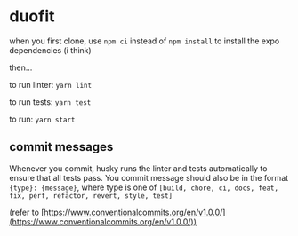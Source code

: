 # duofit

when you first clone, use `npm ci` instead of `npm install` to install the expo dependencies (i think)

then...

to run linter: `yarn lint`

to run tests: `yarn test`

to run: `yarn start`

## commit messages

Whenever you commit, husky runs the linter and tests automatically to ensure that all tests pass. You commit message should also be in the format `{type}: {message}`, where type is one of `[build, chore, ci, docs, feat, fix, perf, refactor, revert, style, test]`

(refer to [https://www.conventionalcommits.org/en/v1.0.0/](https://www.conventionalcommits.org/en/v1.0.0/))
